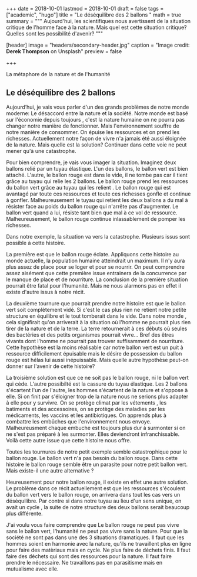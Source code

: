 +++
date = 2018-10-01
lastmod = 2018-10-01
draft = false
tags = ["academic", "hugo"]
title = "Le déséquilibre des 2 ballons "
math = true
summary = """
Aujourd'hui, les scientifiques nous avertissent de la situation critique de l'homme face à la nature. Mais quel est cette situation critique? Quelles sont les possibilité d'avenir? 
"""

[header]
image = "headers/secondary-header.jpg"
caption = "Image credit: **Derek Thompson** on Unsplash"
preview = false

+++

La métaphore de la nature et de l'humanité

## Le déséquilibre des 2 ballons

Aujourd’hui, je vais vous parler d'un des grands problèmes de notre monde moderne: Le désaccord entre la nature et la société. Notre monde est basé sur l'économie depuis toujours , c'est la nature humaine on ne pourra pas changer notre manière de fonctionner. Mais l'environnement souffre de notre manière de consommer. On épuise les ressources et on prend les richesses. Actuellement notre façon de vivre n'a jamais été aussi éloignée de la nature. Mais quelle est la solution? Continuer dans cette voie ne peut mener qu'à une catastrophe.

Pour bien comprendre, je vais vous imager la situation. Imaginez deux ballons relié par un tuyau élastique. L'un des ballons, le ballon vert est bien attaché. L'autre, le ballon rouge est dans le vide, il ne tombe pas car il tient grâce au tuyau qui relie les 2 ballons. Le ballon rouge prend les ressources du ballon vert grâce au tuyau qui les relient . Le ballon rouge qui est avantagé par toute ces ressources et toute ces richesses gonfle et continue à gonfler. Malheureusement le tuyau qui retient les deux ballons a du mal à résister face au poids du ballon rouge qui n'arrête pas d'augmenter. Le ballon vert quand a lui, résiste tant bien que mal à ce vol de ressource. Malheureusement, le ballon rouge continue inlassablement de pomper les richesses. 

Dans notre exemple, la situation va vers la catastrophe. Plusieurs issus sont possible à cette histoire.

La première est que le ballon rouge éclate. Appliquons cette histoire au monde actuelle, la population humaine atteindrait un maximum. Il n'y aura plus assez de place pour se loger et pour se nourrir. On peut comprendre assez aisément que cette première issue entrainera de la concurrence par le manque de place et de nourriture. La conclusion de la première situation pourrait être fatal pour l'humanité. Mais ne nous alarmons pas en effet il existe d'autre issus à notre récit.

La deuxième tournure que pourrait prendre notre histoire est que le ballon vert soit complètement vidé. Si c'est le cas plus rien ne retient notre petite structure en équilibre et le tout tomberait dans le vide. Dans notre monde , cela signifirait qu'on arriverait à la situation où l'homme ne pourrait plus rien tirer de la nature et de la terre. La terre retournerait à ces débuts où seules des bactéries et des petits organismes pourrait vivre... Bref des êtres vivants dont l'homme ne pourrait pas trouver suffisamment de nourriture. Cette hypothèse est la moins réalisable car notre ballon vert est un puit à ressource difficilement épuisable mais le désire de possession du ballon rouge est hélas lui aussi inépuissable. Mais quelle autre hypothèse peut-on donner sur l'avenir de cette histoire?

La troisième solution est que ce ne soit pas le ballon rouge, ni le ballon vert qui cède. L'autre possibilté est la cassure du tuyau élastique. Les 2 ballons s'écartent l'un de l'autre, les hommes s'écartent de la nature et s'oppose à elle. Si on finit par s'éloigner trop de la nature nous ne serions plus adapter à elle pour y survivre. On se protège climat par les vétements , les batiments et des accessoires, on se protège des maladies par les médicaments, les vaccins et les antibiotiques. On apprends plus à combattre les embûches que l'environnement nous envoye. Malheureusment chaque embuche est toujours plus dur à surmonter si on ne s'est pas préparé à les surmonter. Elles deviendront infranchissable. Voilà cette autre issue que cette histoire nous offre.


Toutes les tournures de notre petit exemple semble catastrophique pour le ballon rouge. Le ballon vert n'a pas besoin du ballon rouge. Dans cette histoire le ballon rouge semble être un parasite pour notre petit ballon vert. Mais existe-il une autre alternative ?

Heureusement pour notre ballon rouge, il existe en effet une autre solution. Le problème dans ce récit actuellement est que les ressources s'écoulent du ballon vert vers le ballon rouge, on arrivera dans tout les cas vers un déséquilibre. Par contre si dans notre tuyau au lieu d'un sens unique, on avait un cycle , la suite de notre structure des deux ballons serait beaucoup plus différente.

J'ai voulu vous faire comprendre que Le ballon rouge ne peut pas vivre sans le ballon vert, l'humanité ne peut pas vivre sans la nature. Pour que la société ne sont pas dans une des 3 situations dramatiques. Il faut que les hommes soient en harmonie avec la nature, qu'ils ne travaillent plus en ligne pour faire des matèriaux mais en cycle. Ne plus faire de déchets finis. Il faut faire des déchets qui sont des ressources pour la nature. Il faut faire prendre le nécessaire.
Ne travaillons pas en parasitisme mais en mutualisme avec elle.

